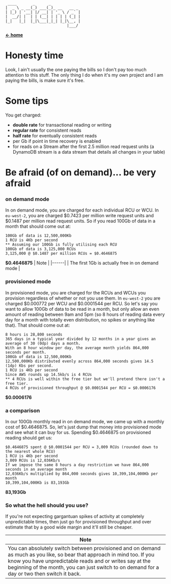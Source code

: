 ```
 ____       _      _
|  _ \ _ __(_) ___(_)_ __   __ _
| |_) | '__| |/ __| | '_ \ / _` |
|  __/| |  | | (__| | | | | (_| |
|_|   |_|  |_|\___|_|_| |_|\__, |
                           |___/
```
[**<- home**](./README.md)

# Honesty time

Look, I ain't usually the one paying the bills so I don't pay too much attention to this stuff. The only thing I do when it's my own project and I am paying the bills, is make sure it's free.

# Some tips

You get charged:
- **double rate** for transactional reading or writing
- **regular rate** for consistent reads
- **half rate** for eventually consistent reads
- per Gb if point in time recovery is enabled
- for reads on a Stream after the first 2.5 million read request units (a DynamoDB stream is a data stream that details all changes in your table)


# Be afraid (of on demand)... be very afraid


### on demand mode

In on demand mode, you are charged for each individual RCU or WCU. In `eu-west-2`, you are charged $0.7423 per million write request units and $0.1487 per million read request units. So if you read 100Gb of data in a month that should come out at:

```
100Gb of data is 12,500,000Kb
1 RCU is 4Kb per second
** Assuming our 100Gb is fully utilising each RCU
100Gb of data is 3,125,000 RCUs
3,125,000 @ $0.1487 per million RCUs = $0.4646875
```
**$0.4646875**
| Note |
|------|
| The first 1Gb is actually free in on demand mode |


### provisioned mode

In provisioned mode, you are charged for the RCUs and WCUs you provision regardless of whether or not you use them. In `eu-west-2` you are charged $0.000772 per WCU and $0.0001544 per RCU. So let's say you want to allow 100Gb of data to be read in a month, but only allow an even amount of reading between 9am and 5pm (so 8 hours of reading data every day for a month with totally even distribution, no spikes or anything like that). That should come out at:

```
8 hours is 28,800 seconds
365 days in a typical year divided by 12 months in a year gives an average of 30 (0dp) days a month.
With an 8 hour window per day, the average month yields 864,000 seconds per month.
100Gb of data is 12,500,000Kb
12,500,000Kb distributed evenly across 864,000 seconds gives 14.5 (1dp) Kbs per second.
1 RCU is 4Kb per second
Since AWS rounds up 14.5kb/s is 4 RCUs
** 4 RCUs is well within the free tier but we'll pretend there isn't a free tier.
4 RCUs of provisioned throughput @ $0.0001544 per RCU = $0.0006176
```
**$0.0006176**


### a comparison

In our 100Gb monthly read in on demand mode, we came up with a monthly cost of $0.4646875. So, let's just dump that money into provisioned mode and see what it can buy for us. Spending $0.4646875 on provisioned reading should get us:
```
$0.4646875 spent @ $0.0001544 per RCU = 3,009 RCUs (rounded down to the nearest whole RCU)
1 RCU is 4Kb per second
3,009 RCUs is 12,036Kb/s
If we impose the same 8 hours a day restriction we have 864,000 seconds in an average month
12,036Kb/s multiplied by 864,000 seconds gives 10,399,104,000Kb per month
10,399,104,000Kb is 83,193Gb
```
**83,193Gb**


### So what the hell should you use?

If you're not expecting gargantuan spikes of activity at completely unpredictable times, then just go for provisioned throughput and over estimate that by a good wide margin and it'll still be cheaper.

| Note |
|------|
| You can absolutely switch between provisioned and on demand as much as you like, so bear that approach in mind too. If you know you have unpredictable reads and or writes say at the beginning of the month, you can just switch to on demand for a day or two then switch it back. |
